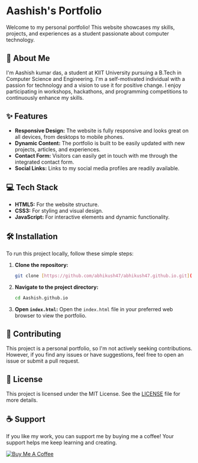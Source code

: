 # Aashish's Portfolio

Welcome to my personal portfolio! This website showcases my skills, projects, and experiences as a student passionate about computer technology.

## 🚀 About Me

I'm Aashish kumar das, a student at KIIT University pursuing a B.Tech in Computer Science and Engineering. I'm a self-motivated individual with a passion for technology and a vision to use it for positive change. I enjoy participating in workshops, hackathons, and programming competitions to continuously enhance my skills.

## ✨ Features

- **Responsive Design:** The website is fully responsive and looks great on all devices, from desktops to mobile phones.
- **Dynamic Content:** The portfolio is built to be easily updated with new projects, articles, and experiences.
- **Contact Form:** Visitors can easily get in touch with me through the integrated contact form.
- **Social Links:** Links to my social media profiles are readily available.

## 💻 Tech Stack

- **HTML5:** For the website structure.
- **CSS3:** For styling and visual design.
- **JavaScript:** For interactive elements and dynamic functionality.

## 🛠️ Installation

To run this project locally, follow these simple steps:

1.  **Clone the repository:**
    ```bash
    git clone [https://github.com/abhikush47/abhikush47.github.io.git](https://github.com/abhikush47/abhikush47.github.io.git)
    ```
2.  **Navigate to the project directory:**
    ```bash
    cd Aashish.github.io
    ```
3.  **Open `index.html`:**
    Open the `index.html` file in your preferred web browser to view the portfolio.

## 🤝 Contributing

This project is a personal portfolio, so I'm not actively seeking contributions. However, if you find any issues or have suggestions, feel free to open an issue or submit a pull request.

## 📄 License

This project is licensed under the MIT License. See the [LICENSE](LICENSE) file for more details.

## ☕ Support

If you like my work, you can support me by buying me a coffee! Your support helps me keep learning and creating.

[![Buy Me A Coffee](https://img.buymeacoffee.com/button-api/?text=Buy%20Me%20A%20Coffee&emoji=&slug=abhi_kush&button_colour=FFDD00&font_colour=000000&font_family=Poppins&outline_colour=000000&coffee_colour=ffffff)](https://www.buymeacoffee.com/abhi_kush)

